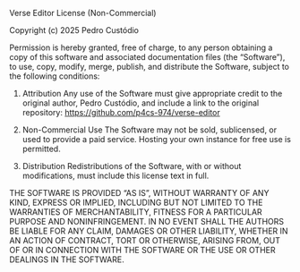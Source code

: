 Verse Editor License (Non-Commercial)

Copyright (c) 2025 Pedro Custódio

Permission is hereby granted, free of charge, to any person obtaining a copy
of this software and associated documentation files (the “Software”), to use,
copy, modify, merge, publish, and distribute the Software, subject to the following conditions:

1. Attribution
   Any use of the Software must give appropriate credit to the original author,
   Pedro Custódio, and include a link to the original repository:
   https://github.com/p4cs-974/verse-editor

2. Non-Commercial Use
   The Software may not be sold, sublicensed, or used to provide a paid service.
   Hosting your own instance for free use is permitted.

3. Distribution
   Redistributions of the Software, with or without modifications, must include
   this license text in full.

THE SOFTWARE IS PROVIDED “AS IS”, WITHOUT WARRANTY OF ANY KIND, EXPRESS OR
IMPLIED, INCLUDING BUT NOT LIMITED TO THE WARRANTIES OF MERCHANTABILITY,
FITNESS FOR A PARTICULAR PURPOSE AND NONINFRINGEMENT. IN NO EVENT SHALL THE
AUTHORS BE LIABLE FOR ANY CLAIM, DAMAGES OR OTHER LIABILITY, WHETHER IN AN
ACTION OF CONTRACT, TORT OR OTHERWISE, ARISING FROM, OUT OF OR IN CONNECTION
WITH THE SOFTWARE OR THE USE OR OTHER DEALINGS IN THE SOFTWARE.
